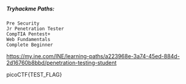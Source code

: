 ##### Tryhackme Paths:
```
Pre Security
Jr Penetration Tester
CompTIA Pentest+
Web Fundamentals
Complete Beginner
```
https://my.ine.com/INE/learning-paths/a223968e-3a74-45ed-884d-2d16760b8bbd/penetration-testing-student

picoCTF{TEST_FLAG}
